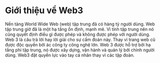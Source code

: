 # Giới thiệu về Web3
Nền tảng World Wide Web (web) tập trung đã có hàng tỷ người dùng. Web tập trung giờ đã là một hạ tầng ổn định, mạnh mẽ. Vì tính tập trung nên nó cũng quyết định điều gì được phép và không được phép với người dùng.
Web 3 là câu trả lời hay lời giải cho sự cấm đoán này. Thay vì trang web cũ được độc quyền bởi ác công ty công nghệ lớn. Web 3 được hỗ trợ bởi hạ tầng phi tập trung, nó được xây dựng, vận hành và quản lý bởi chính người dùng. Web3 đặt quyền lực vào tay cá nhân thay vì các tập đoàn.
